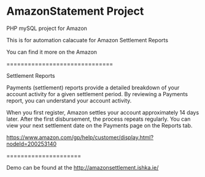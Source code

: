 # AmazonStatement Project
PHP mySQL project for Amazon

This is for automation calacuate for Amazon Settlement Reports

You can find it more on the Amazon



 ==============================
 
 Settlement Reports

Payments (settlement) reports provide a detailed breakdown of your account activity for a given settlement period. By reviewing a Payments report, you can understand your account activity.

When you first register, Amazon settles your account approximately 14 days later. After the first disbursement, the process repeats regularly. You can view your next settlement date on the Payments page on the Reports tab.

https://www.amazon.com/gp/help/customer/display.html?nodeId=200253140

=====================

Demo can be found at the 
http://amazonsettlement.ishka.ie/

